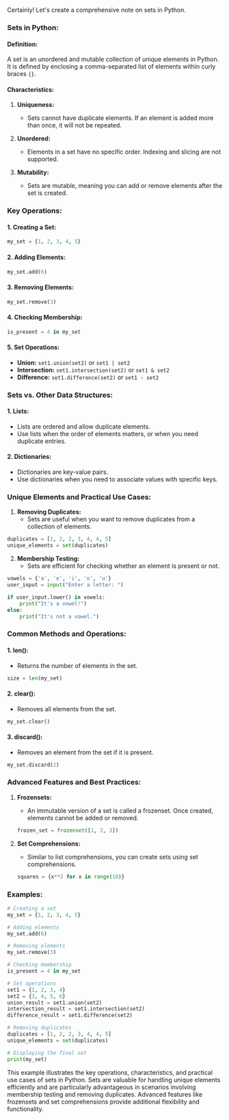 Certainly! Let's create a comprehensive note on sets in Python.

### Sets in Python:

#### Definition:
A set is an unordered and mutable collection of unique elements in Python. It is defined by enclosing a comma-separated list of elements within curly braces `{}`.

#### Characteristics:

1. **Uniqueness:**
   - Sets cannot have duplicate elements. If an element is added more than once, it will not be repeated.

2. **Unordered:**
   - Elements in a set have no specific order. Indexing and slicing are not supported.

3. **Mutability:**
   - Sets are mutable, meaning you can add or remove elements after the set is created.

### Key Operations:

#### 1. **Creating a Set:**
```python
my_set = {1, 2, 3, 4, 5}
```

#### 2. **Adding Elements:**
```python
my_set.add(6)
```

#### 3. **Removing Elements:**
```python
my_set.remove(3)
```

#### 4. **Checking Membership:**
```python
is_present = 4 in my_set
```

#### 5. **Set Operations:**
   - **Union:** `set1.union(set2)` or `set1 | set2`
   - **Intersection:** `set1.intersection(set2)` or `set1 & set2`
   - **Difference:** `set1.difference(set2)` or `set1 - set2`

### Sets vs. Other Data Structures:

#### 1. **Lists:**
   - Lists are ordered and allow duplicate elements.
   - Use lists when the order of elements matters, or when you need duplicate entries.

#### 2. **Dictionaries:**
   - Dictionaries are key-value pairs.
   - Use dictionaries when you need to associate values with specific keys.

### Unique Elements and Practical Use Cases:

1. **Removing Duplicates:**
   - Sets are useful when you want to remove duplicates from a collection of elements.

```python
duplicates = [1, 2, 2, 3, 4, 4, 5]
unique_elements = set(duplicates)
```

2. **Membership Testing:**
   - Sets are efficient for checking whether an element is present or not.

```python
vowels = {'a', 'e', 'i', 'o', 'u'}
user_input = input("Enter a letter: ")

if user_input.lower() in vowels:
    print("It's a vowel!")
else:
    print("It's not a vowel.")
```

### Common Methods and Operations:

#### 1. **len():**
   - Returns the number of elements in the set.
   ```python
   size = len(my_set)
   ```

#### 2. **clear():**
   - Removes all elements from the set.
   ```python
   my_set.clear()
   ```

#### 3. **discard():**
   - Removes an element from the set if it is present.
   ```python
   my_set.discard(2)
   ```

### Advanced Features and Best Practices:

1. **Frozensets:**
   - An immutable version of a set is called a frozenset. Once created, elements cannot be added or removed.
   ```python
   frozen_set = frozenset([1, 2, 3])
   ```

2. **Set Comprehensions:**
   - Similar to list comprehensions, you can create sets using set comprehensions.
   ```python
   squares = {x**2 for x in range(10)}
   ```

### Examples:

```python
# Creating a set
my_set = {1, 2, 3, 4, 5}

# Adding elements
my_set.add(6)

# Removing elements
my_set.remove(3)

# Checking membership
is_present = 4 in my_set

# Set operations
set1 = {1, 2, 3, 4}
set2 = {3, 4, 5, 6}
union_result = set1.union(set2)
intersection_result = set1.intersection(set2)
difference_result = set1.difference(set2)

# Removing duplicates
duplicates = [1, 2, 2, 3, 4, 4, 5]
unique_elements = set(duplicates)

# Displaying the final set
print(my_set)
```

This example illustrates the key operations, characteristics, and practical use cases of sets in Python. Sets are valuable for handling unique elements efficiently and are particularly advantageous in scenarios involving membership testing and removing duplicates. Advanced features like frozensets and set comprehensions provide additional flexibility and functionality.